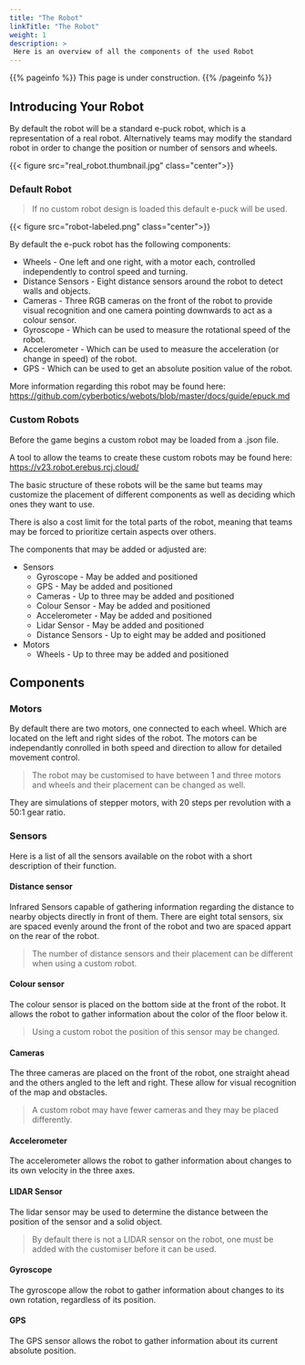 ```yaml
---
title: "The Robot"
linkTitle: "The Robot"
weight: 1
description: >
 Here is an overview of all the components of the used Robot
---
```


{{% pageinfo %}}
This page is under construction.
{{% /pageinfo %}}

## Introducing Your Robot

By default the robot will be a standard e-puck robot, which is a representation of a real robot.
Alternatively teams may modify the standard robot in order to change the position or number of sensors and wheels.

{{< figure src="real_robot.thumbnail.jpg" class="center">}}

### Default Robot
>If no custom robot design is loaded this default e-puck will be used.

{{< figure src="robot-labeled.png" class="center">}}

By default the e-puck robot has the following components:
* Wheels - One left and one right, with a motor each, controlled independently to control speed and turning.
* Distance Sensors - Eight distance sensors around the robot to detect walls and objects.
* Cameras - Three RGB cameras on the front of the robot to provide visual recognition and one camera pointing downwards to act as a colour sensor.
* Gyroscope - Which can be used to measure the rotational speed of the robot.
* Accelerometer - Which can be used to measure the acceleration (or change in speed) of the robot.
* GPS - Which can be used to get an absolute position value of the robot.


More information regarding this robot may be found here: https://github.com/cyberbotics/webots/blob/master/docs/guide/epuck.md

### Custom Robots
Before the game begins a custom robot may be loaded from a .json file.

A tool to allow the teams to create these custom robots may be found here: https://v23.robot.erebus.rcj.cloud/

The basic structure of these robots will be the same but teams may customize the placement of different components as well as deciding which ones they want to use.

There is also a cost limit for the total parts of the robot, meaning that teams may be forced to prioritize certain aspects over others.

The components that may be added or adjusted are:
* Sensors
    * Gyroscope - May be added and positioned
    * GPS - May be added and positioned
    * Cameras - Up to three may be added and positioned
    * Colour Sensor - May be added and positioned
    * Accelerometer - May be added and positioned
    * Lidar Sensor - May be added and positioned
    * Distance Sensors - Up to eight may be added and positioned
* Motors
    * Wheels - Up to three may be added and positioned

## Components

### Motors
By default there are two motors, one connected to each wheel. Which are located on the left and right sides of the robot.
The motors can be independantly conrolled in both speed and direction to allow for detailed movement control.

> The robot may be customised to have between 1 and three motors and wheels and their placement can be changed as well.

They are simulations of stepper motors, with 20 steps per revolution with a 50:1 gear ratio.

### Sensors
Here is a list of all the sensors available on the robot with a short description of their function.

#### Distance sensor
Infrared Sensors capable of gathering information regarding the distance to nearby objects directly in front of them.
There are eight total sensors, six are spaced evenly around the front of the robot and two are spaced appart on the rear of the robot.

> The number of distance sensors and their placement can be different when using a custom robot.

#### Colour sensor
The colour sensor is placed on the bottom side at the front of the robot. It allows the robot to gather information about the color of the floor below it.

> Using a custom robot the position of this sensor may be changed.

#### Cameras
The three cameras are placed on the front of the robot, one straight ahead and the others angled to the left and right.
These allow for visual recognition of the map and obstacles.

> A custom robot may have fewer cameras and they may be placed differently.

#### Accelerometer
The accelerometer allows the robot to gather information about changes to its own velocity in the three axes.

#### LIDAR Sensor
The lidar sensor may be used to determine the distance between the position of the sensor and a solid object.

> By default there is not a LIDAR sensor on the robot, one must be added with the customiser before it can be used.

#### Gyroscope
The gyroscope allow the robot to gather information about changes to its own rotation, regardless of its position.

#### GPS
The GPS sensor allows the robot to gather information about its current absolute position.
